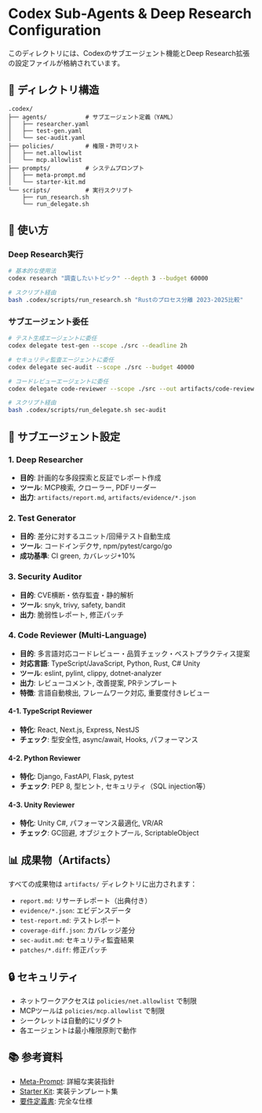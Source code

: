 # Codex Sub-Agents & Deep Research Configuration

このディレクトリには、Codexのサブエージェント機能とDeep Research拡張の設定ファイルが格納されています。

## 📁 ディレクトリ構造

```
.codex/
├── agents/           # サブエージェント定義（YAML）
│   ├── researcher.yaml
│   ├── test-gen.yaml
│   └── sec-audit.yaml
├── policies/         # 権限・許可リスト
│   ├── net.allowlist
│   └── mcp.allowlist
├── prompts/          # システムプロンプト
│   ├── meta-prompt.md
│   └── starter-kit.md
└── scripts/          # 実行スクリプト
    ├── run_research.sh
    └── run_delegate.sh
```

## 🚀 使い方

### Deep Research実行

```bash
# 基本的な使用法
codex research "調査したいトピック" --depth 3 --budget 60000

# スクリプト経由
bash .codex/scripts/run_research.sh "Rustのプロセス分離 2023-2025比較"
```

### サブエージェント委任

```bash
# テスト生成エージェントに委任
codex delegate test-gen --scope ./src --deadline 2h

# セキュリティ監査エージェントに委任
codex delegate sec-audit --scope ./src --budget 40000

# コードレビューエージェントに委任
codex delegate code-reviewer --scope ./src --out artifacts/code-review.md

# スクリプト経由
bash .codex/scripts/run_delegate.sh sec-audit
```

## 🔧 サブエージェント設定

### 1. Deep Researcher
- **目的**: 計画的な多段探索と反証でレポート作成
- **ツール**: MCP検索, クローラー, PDFリーダー
- **出力**: `artifacts/report.md`, `artifacts/evidence/*.json`

### 2. Test Generator
- **目的**: 差分に対するユニット/回帰テスト自動生成
- **ツール**: コードインデクサ, npm/pytest/cargo/go
- **成功基準**: CI green, カバレッジ+10%

### 3. Security Auditor
- **目的**: CVE横断・依存監査・静的解析
- **ツール**: snyk, trivy, safety, bandit
- **出力**: 脆弱性レポート, 修正パッチ

### 4. Code Reviewer (Multi-Language)
- **目的**: 多言語対応コードレビュー・品質チェック・ベストプラクティス提案
- **対応言語**: TypeScript/JavaScript, Python, Rust, C# Unity
- **ツール**: eslint, pylint, clippy, dotnet-analyzer
- **出力**: レビューコメント, 改善提案, PRテンプレート
- **特徴**: 言語自動検出, フレームワーク対応, 重要度付きレビュー

#### 4-1. TypeScript Reviewer
- **特化**: React, Next.js, Express, NestJS
- **チェック**: 型安全性, async/await, Hooks, パフォーマンス

#### 4-2. Python Reviewer
- **特化**: Django, FastAPI, Flask, pytest
- **チェック**: PEP 8, 型ヒント, セキュリティ（SQL injection等）

#### 4-3. Unity Reviewer
- **特化**: Unity C#, パフォーマンス最適化, VR/AR
- **チェック**: GC回避, オブジェクトプール, ScriptableObject

## 📊 成果物（Artifacts）

すべての成果物は `artifacts/` ディレクトリに出力されます：

- `report.md`: リサーチレポート（出典付き）
- `evidence/*.json`: エビデンスデータ
- `test-report.md`: テストレポート
- `coverage-diff.json`: カバレッジ差分
- `sec-audit.md`: セキュリティ監査結果
- `patches/*.diff`: 修正パッチ

## 🔒 セキュリティ

- ネットワークアクセスは `policies/net.allowlist` で制限
- MCPツールは `policies/mcp.allowlist` で制限
- シークレットは自動的にリダクト
- 各エージェントは最小権限原則で動作

## 📚 参考資料

- [Meta-Prompt](.codex/prompts/meta-prompt.md): 詳細な実装指針
- [Starter Kit](.codex/prompts/starter-kit.md): 実装テンプレート集
- [要件定義書](../docs/codex-subagents-deep-research.md): 完全な仕様

